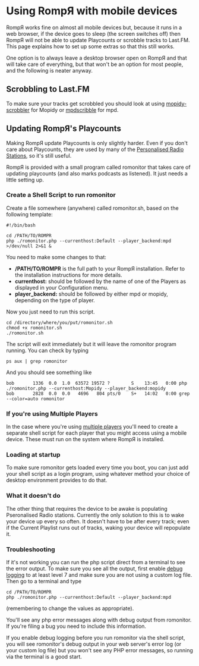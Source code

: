 # Using RompЯ with mobile devices

RompЯ works fine on almost all mobile devices but, because it runs in a web browser, if the device goes to sleep (the screen switches off) then RompЯ will not be able to update Playcounts or scrobble tracks to Last.FM. This page explains how to set up some extras so that this still works.

One option is to always leave a desktop browser open on RompЯ and that will take care of everything, but that won't be an option for most people, and the following is neater anyway.

## Scrobbling to Last.FM

To make sure your tracks get scrobbled you should look at using [mopidy-scrobbler](https://github.com/mopidy/mopidy-scrobbler) for Mopidy or [mpdscribble](https://www.musicpd.org/clients/mpdscribble/) for mpd.

## Updating RompЯ's Playcounts

Making RompЯ update Playcounts is only slightly harder. Even if you don't care about Playcounts, they are used by many of the [Personalised Radio Stations](/RompR/Personalised-Radio), so it's still useful.

RompЯ is provided with a small program called romonitor that takes care of updating playcounts (and also marks podcasts as listened). It just needs a little setting up.

### Create a Shell Script to run romonitor

Create a file somewhere (anywhere) called romonitor.sh, based on the following template:

    #!/bin/bash

    cd /PATH/TO/ROMPR
    php ./romonitor.php --currenthost:Default --player_backend:mpd >/dev/null 2>&1 &

You need to make some changes to that:

* **/PATH/TO/ROMPR** is the full path to your RompЯ installation. Refer to the installation instructions for more details.
* **currenthost:** should be followed by the name of one of the Players as displayed in your Configuration menu.
* **player_backend:** should be followed by either mpd or mopidy, depending on the type of player.

Now you just need to run this script.

    cd /directory/where/you/put/romonitor.sh
    chmod +x romonitor.sh
    ./romonitor.sh
    
The script will exit immediately but it will leave the romonitor program running. You can check by typing

    ps aux | grep romonitor
    
And you should see something like

    bob       1336  0.0  1.0  63572 19572 ?        S    13:45   0:00 php ./romonitor.php --currenthost:Mopidy --player_backend:mopidy
    bob       2828  0.0  0.0   4696   804 pts/0    S+   14:02   0:00 grep --color=auto romonitor

### If you're using Multiple Players

In the case where you're using [multiple players](/RompR/Using-Multiple-Players) you'll need to create a separate shell script for each player that you might access using a mobile device. These must run on the system where RompЯ is installed.

### Loading at startup

To make sure romonitor gets loaded every time you boot, you can just add your shell script as a login program, using whatever method your choice of desktop environment provides to do that.

### What it doesn't do

The other thing that requires the device to be awake is populating Pseronalised Radio stations. Currently the only solution to this is to wake your device up every so often. It doesn't have to be after every track; even if the Current Playlist runs out of tracks, waking your device will repopulate it.

### Troubleshooting

If it's not working you can run the php script direct from a terminal to see the error output. To make sure you see all the output, first enable [debug logging](/RompR/Troubleshooting) to at least level 7 and make sure you are not using a custom log file. Then go to a terminal and type

    cd /PATH/TO/ROMPR
    php ./romonitor.php --currenthost:Default --player_backend:mpd
    
(remembering to change the values as appropriate).

You'll see any php error messages along with debug output from romonitor. If you're filing a bug you need to include this information.

If you enable debug logging before you run romonitor via the shell script, you will see romonitor's debug output in your web server's error log (or your custom log file) but you won't see any PHP error messages, so running via the terminal is a good start.

